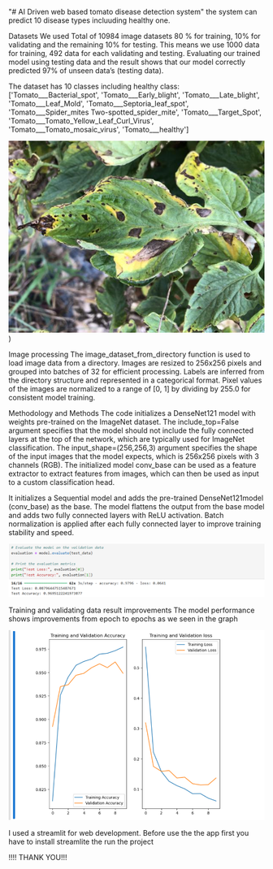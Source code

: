 "# AI Driven web based tomato disease detection system" 
the system can predict 10 disease types incluuding healthy one.

Datasets
We used Total of 10984 image datasets 80 % for training, 10% for validating and the remaining 10% for testing. This means we use 1000 data for training, 492 data for each validating and testing.
Evaluating our trained model using testing data and the result shows that our model correctly predicted 97% of unseen data’s (testing data). 

The dataset has 10 classes including healthy class: 
['Tomato___Bacterial_spot',
 'Tomato___Early_blight',
 'Tomato___Late_blight',
 'Tomato___Leaf_Mold',
 'Tomato___Septoria_leaf_spot',
 'Tomato___Spider_mites Two-spotted_spider_mite',
 'Tomato___Target_Spot',
 'Tomato___Tomato_Yellow_Leaf_Curl_Virus',
 'Tomato___Tomato_mosaic_virus',
 'Tomato___healthy']

 ![alt text](https://github.com/endisimie/Web-based-tomato-disease-detection-using-CNN/blob/main/Early_blight_of_tomato.jpeg?raw=true))
 
Image processing 
The image_dataset_from_directory function is used to load image data from a directory. Images are resized to 256x256 pixels and grouped into batches of 32 for efficient processing. Labels are inferred from the directory structure and represented in a categorical format. Pixel values of the images are normalized to a range of [0, 1] by dividing by 255.0 for consistent model training.

Methodology and Methods
The code initializes a DenseNet121 model with weights pre-trained on the ImageNet dataset. The include_top=False argument specifies that the model should not include the fully connected layers at the top of the network, which are typically used for ImageNet classification. The input_shape=(256,256,3) argument specifies the shape of the input images that the model expects, which is 256x256 pixels with 3 channels (RGB).
The initialized model conv_base can be used as a feature extractor to extract features from images, which can then be used as input to a custom classification head.

It initializes a Sequential model and adds the pre-trained DenseNet121model (conv_base) as the base. The model flattens the output from the base model and adds two fully connected layers with ReLU activation. Batch normalization is applied after each fully connected layer to improve training stability and speed.


![alt text](https://github.com/endisimie/Web-based-tomato-disease-detection-using-CNN/blob/main/test%20results140157.png?raw=true)


Training and validating data result improvements 
The model performance shows improvements from epoch to epochs as we seen in the graph

![alt text](https://github.com/endisimie/Web-based-tomato-disease-detection-using-CNN/blob/main/Tomato%20disease%2097%20accuracy%20result%20graph%20140029.png?raw=true)

I used a streamlit for web development. Before use the the app first you have to install streamlite the run the project

!!!! THANK YOU!!!
